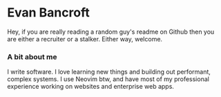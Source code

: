 # Evan Bancroft

Hey, if you are really reading a random guy's readme on Github then you are either a recruiter or a stalker. Either way, welcome.

### A bit about me

I write software. I love learning new things and building out performant, complex systems. 
I use Neovim btw, and have most of my professional experience working on websites and enterprise web apps. 







